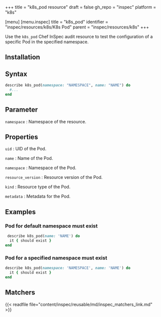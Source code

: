 +++
title = "k8s_pod resource"
draft = false
gh_repo = "inspec"
platform = "k8s"

[menu]
[menu.inspec]
title = "k8s_pod"
identifier = "inspec/resources/k8s/K8s Pod"
parent = "inspec/resources/k8s"
+++


Use the `k8s_pod` Chef InSpec audit resource to test the configuration of a specific Pod in the specified namespace.

## Installation

## Syntax

```ruby
describe k8s_pod(namespace: "NAMESPACE", name: "NAME") do
  #...
end
```

## Parameter

`namespace`
: Namespace of the resource.

## Properties

`uid`
: UID of the Pod.

`name`
: Name of the Pod.

`namespace`
: Namespace of the Pod.

`resource_version`
: Resource version of the Pod.

`kind`
: Resource type of the Pod.

`metadata`
: Metadata for the Pod.

## Examples

### Pod for default namespace must exist

```ruby
 describe k8s_pod(name: 'NAME') do
  it { should exist }
end
```

### Pod for a specified namespace must exist

```ruby
describe k8s_pod(namespace: 'NAMESPACE', name: 'NAME') do
  it { should exist }
end
```

## Matchers

{{< readfile file="content/inspec/reusable/md/inspec_matchers_link.md" >}}
